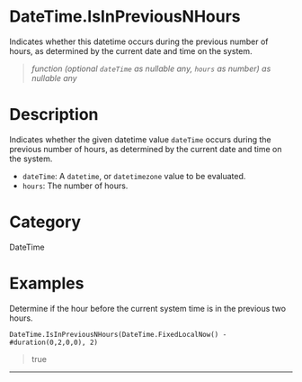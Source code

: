 ﻿# DateTime.IsInPreviousNHours
Indicates whether this datetime occurs during the previous number of hours, as determined by the current date and time on the system.
> _function (optional <code>dateTime</code> as nullable any, <code>hours</code> as number) as nullable any_
# Description 
Indicates whether the given datetime value <code>dateTime</code> occurs during the previous number of hours, as determined by the current date and time on the system.
      <ul>
      <li><code>dateTime</code>: A <code>datetime</code>, or <code>datetimezone</code> value to be evaluated.</li>
      <li><code>hours</code>: The number of hours.</li>
      </ul>

# Category 
DateTime
# Examples 
Determine if the hour before the current system time is in the previous two hours.
```
DateTime.IsInPreviousNHours(DateTime.FixedLocalNow() - #duration(0,2,0,0), 2)
```
> true
***
